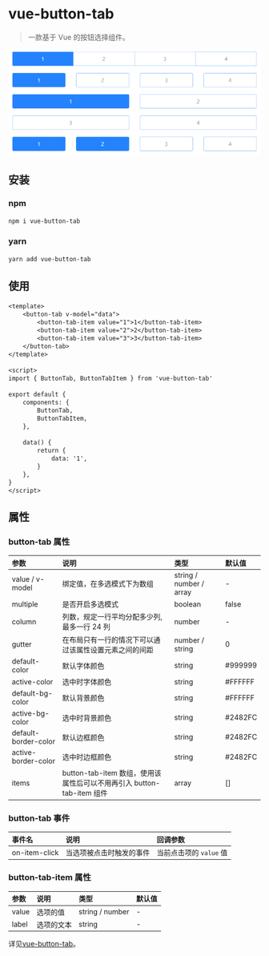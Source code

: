 # vue-button-tab

> 一款基于 Vue 的按钮选择组件。

![vue-button-tab](./src/assets/img/vue-button-tab.png)

## 安装

### npm

```sh
npm i vue-button-tab
```

### yarn

```sh
yarn add vue-button-tab
```

## 使用

```vue
<template>
    <button-tab v-model="data">
        <button-tab-item value="1">1</button-tab-item>
        <button-tab-item value="2">2</button-tab-item>
        <button-tab-item value="3">3</button-tab-item>
    </button-tab>
</template>

<script>
import { ButtonTab, ButtonTabItem } from 'vue-button-tab'

export default {
    components: {
        ButtonTab,
        ButtonTabItem,
    },

    data() {
        return {
            data: '1',
        }
    },
}
</script>
```

## 属性

### button-tab 属性

| 参数                 | 说明                                                                  | 类型                    | 默认值  |
| :------------------- | :-------------------------------------------------------------------- | :---------------------- | :------ |
| value / v-model      | 绑定值，在多选模式下为数组                                            | string / number / array | -       |
| multiple             | 是否开启多选模式                                                      | boolean                 | false   |
| column               | 列数，规定一行平均分配多少列,最多一行 24 列                           | number                  | -       |
| gutter               | 在布局只有一行的情况下可以通过该属性设置元素之间的间距                | number / string         | 0       |
| default-color        | 默认字体颜色                                                          | string                  | #999999 |
| active-color         | 选中时字体颜色                                                        | string                  | #FFFFFF |
| default-bg-color     | 默认背景颜色                                                          | string                  | #FFFFFF |
| active-bg-color      | 选中时背景颜色                                                        | string                  | #2482FC |
| default-border-color | 默认边框颜色                                                          | string                  | #2482FC |
| active-border-color  | 选中时边框颜色                                                        | string                  | #2482FC |
| items                | button-tab-item 数组，使用该属性后可以不用再引入 button-tab-item 组件 | array                   | []      |

### button-tab 事件

| 事件名        | 说明                     | 回调参数                |
| :------------ | :----------------------- | :---------------------- |
| on-item-click | 当选项被点击时触发的事件 | 当前点击项的 `value` 值 |

### button-tab-item 属性

| 参数  | 说明       | 类型            | 默认值 |
| :---- | :--------- | :-------------- | :----- |
| value | 选项的值   | string / number | -      |
| label | 选项的文本 | string          | -      |

详见[vue-button-tab](https://www.laiweijian.com/note/docs/Vue/button-tab.html)。
